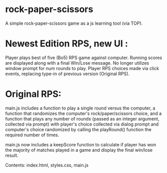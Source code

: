 # rock-paper-scissors
A simple rock-paper-scissors game as a js learning tool (via TOP).

# Newest Edition RPS, new UI :
Player plays best of five (Bo5) RPS game against computer.
Running scores are displayed along with a final Win/Lose message.
No longer utilizes window prompt for num rounds to play.
Player RPS choices made via click events, replacing type-in of 
previous version (Original RPS).

# Original RPS:
main.js includes a function to play a single round versus the computer,
a function that randomizes the computer's rock/paper/scissors choice,
and a function that plays any number of rounds (passed as an integer
argument, collected via prompt) with player's choice collected via dialog 
prompt and computer's choice randomized by calling the playRound() 
function the required number of times.

main.js now includes a keepScore function to calculate if player has won
the majority of matches played in a game and display the final win/lose result.

Contents: index.html, styles.css, main.js